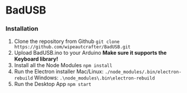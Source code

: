 # BadUSB

### Installation
1. Clone the repository from Github  `git clone https://github.com/wipeautcrafter/BadUSB.git`
2. Upload BadUSB.ino to your Arduino  **Make sure it supports the Keyboard library!**
3. Install all the Node Modules  `npm install`
4. Run the Electron installer  Mac/Linux: `./node_modules/.bin/electron-rebuild`  Windows: `.\node_modules\.bin\electron-rebuild`
4. Run the Desktop App  `npm start`
